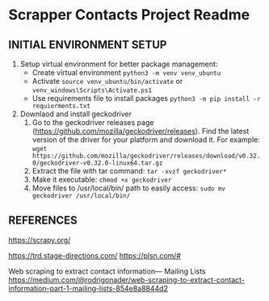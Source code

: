 # Scrapper Contacts Project Readme

## INITIAL ENVIRONMENT SETUP
1. Setup virtual environment for better package management:
   * Create virtual environment `python3 -m venv venv_ubuntu`
   * Activate `source venv_ubuntu/bin/activate` or `venv_windows\Scripts\Activate.ps1`
   * Use requirements file to install packages `python3 -m pip install -r requierments.txt`
2. Downlaod and install geckodriver
   1. Go to the geckodriver releases page (https://github.com/mozilla/geckodriver/releases). Find the latest version of the driver for your platform and download it. For example: `wget https://github.com/mozilla/geckodriver/releases/download/v0.32.0/geckodriver-v0.32.0-linux64.tar.gz`
   2. Extract the file with tar command: `tar -xvzf geckodriver*`
   3. Make it executable: `chmod +x geckodriver`
   4. Move files to /usr/local/bin/ path to easily access: `sudo mv geckodriver /usr/local/bin/`


## REFERENCES
https://scrapy.org/

https://trd.stage-directions.com/
https://plsn.com/#

Web scraping to extract contact information— Mailing Lists
https://medium.com/@rodrigonader/web-scraping-to-extract-contact-information-part-1-mailing-lists-854e8a8844d2
